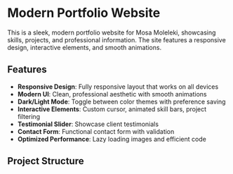 # Modern Portfolio Website

This is a sleek, modern portfolio website for Mosa Moleleki, showcasing skills, projects, and professional information. The site features a responsive design, interactive elements, and smooth animations.

## Features

- **Responsive Design**: Fully responsive layout that works on all devices
- **Modern UI**: Clean, professional aesthetic with smooth animations
- **Dark/Light Mode**: Toggle between color themes with preference saving
- **Interactive Elements**: Custom cursor, animated skill bars, project filtering
- **Testimonial Slider**: Showcase client testimonials
- **Contact Form**: Functional contact form with validation
- **Optimized Performance**: Lazy loading images and efficient code

## Project Structure
